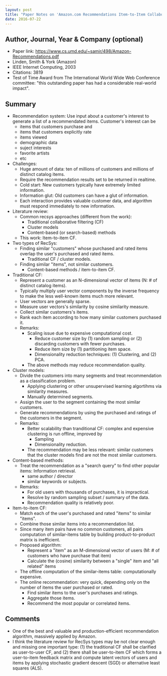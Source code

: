 ```yaml
---
layout: post
title: "Paper Notes on 'Amazon.com Recommendations Item-to-Item Collaborative Filtering'"
date: 2016-07-22
---
```


## Author, Journal, Year & Company (optional)

- Paper link: https://www.cs.umd.edu/~samir/498/Amazon-Recommendations.pdf
- Linden, Smith & York (Amazon)
- IEEE Internet Computing, 2003
- Citations: 3819
- Test of Time Award from The International World Wide Web Conference committee: "this outstanding paper has had a considerable real-world impact".

## Summary

- Recommendation system: Use input about a customer's interest to generate a list of a recommendated items. Customer's interest can be
  * items that customers purchase and 
  * items that customers explicitly rate
  * items viewed
  * demographic data
  * suject interests
  * favorite artists
  * etc
- Challenges:
  * Huge amount of data: ten of millions of customers and millions of distinct catalog items.
  * Require the recommendation results set to be returned in realtime.
  * Cold start: New customers typically have extremely limited information.
  * Information glut: Old customers can have a glut of information.
  * Each interaction provides valuable customer data, and algorithm must respond immediately to new information.
- Literature review:
  * Common recsys approaches (different from the work):
    - Traditional collaborative filtering (CF)
    - Cluster models
    - Content-based (or search-based) methods
  * This work: Item-to-item CF.
- Two types of RecSys:
  * Finding similar "customers" whose purchased and rated items overlap the user's purchased and rated items.
    - Traditional CF / cluster models.
  * Finding similar "items", not similar customers.
    - Content-based methods / item-to-item CF.
- Traditional CF:
  * Represent a customer as an N-dimensional vector of items (N: # of distinct catalog items).
  * Typically multiply user vector components by the inverse frequency to make the less well-known items much more relevant.
  * User vectors are generally sparse.
  * Measure user vectors's similarity by cosine similarity measure.
  * Collect similar customers's items.
  * Rank each item according to how many similar customers purchased it.
  * Remarks:
    - Scaling issue due to expensive computational cost.
      * Reduce customer size by (1) random sampling or (2) discarding customers with fewer purchases.
      * Reduce item size by (1) partitioning item space.
      * Dimensionality reduction techniques: (1) Clustering, and (2) PCA.
    - The above methods may reduce recommendation quality.
- Cluster models:
  * Divide the customers into many segments and treat recommendation as a classification problem.
    - Applying clustering or other unsupervised learning algortihms via similarity measures.
    - Manually determined segments.
  * Assign the user to the segment containing the most similar customers.
  * Generate recommendations by using the purchased and ratings of the customers in the segment.
  * Remarks:
    - Better scalability than tranditional CF: complex and expensive clustering is run offline, improved by
      * Sampling
      * Dimensionality reduction.
    - The recommendation may be less relevant: similar customers that the cluster models find are not the most similar customers.
- Content-based methods:
  * Treat the recommendation as a "search query" to find other popular items: Information retrieval.
    - same author / director
    - similar keywords or subjects.
  * Remarks:
    - For old users with thousands of purchases, it is impractical.
    - Resolve by random sampling subset / summary of the data.
    - Recommendation quality is relatively poor.
- Item-to-item CF:
  * Match each of the user's purchased and rated "items" to similar "items".
  * Combine those similar items into a recommendation list.
  * Since many item pairs have no common customers, all pairs computation of similar-items table by building product-to-product matrix is inefficient.
  * Proposed algorithm: 
    - Represent a "item" as an M-dimensional vector of users (M: # of customers who have purchase that item)
    - Calculate the (cosine) similarity between a "single" item and "all related" items
  * The offline computation of the similar-items table: computationally expensive.
  * The online recommendation: very quick, depending only on the number of items the user purchased or rated.
    - Find similar items to the user's purchases and ratings.
    - Aggregate those items.
    - Recommend the most popular or correlated items.

## Comments

- One of the best and valuable and production-efficient recommendation algorithm, massively applied by Amazon.
- I think the literature review for RecSys types may be not clear enough and missing one important type: (1) the traditional CF shall be clarified as user-to-user CF, and (2) there shall be user-to-item CF which forms a user-to-item feedback matrix and compute latent vectors of users and items by applying stochastic gradient descent (SGD) or alternative least squares (ALS).


